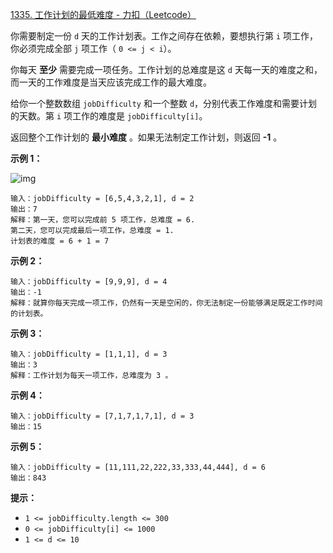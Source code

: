 [1335. 工作计划的最低难度 - 力扣（Leetcode）](https://leetcode.cn/problems/minimum-difficulty-of-a-job-schedule/description/)

你需要制定一份 `d` 天的工作计划表。工作之间存在依赖，要想执行第 `i` 项工作，你必须完成全部 `j` 项工作（ `0 <= j < i`）。

你每天 **至少** 需要完成一项任务。工作计划的总难度是这 `d` 天每一天的难度之和，而一天的工作难度是当天应该完成工作的最大难度。

给你一个整数数组 `jobDifficulty` 和一个整数 `d`，分别代表工作难度和需要计划的天数。第 `i` 项工作的难度是 `jobDifficulty[i]`。

返回整个工作计划的 **最小难度** 。如果无法制定工作计划，则返回 **-1** 。

 

**示例 1：**

![img](https://assets.leetcode-cn.com/aliyun-lc-upload/uploads/2020/01/26/untitled.png)

```
输入：jobDifficulty = [6,5,4,3,2,1], d = 2
输出：7
解释：第一天，您可以完成前 5 项工作，总难度 = 6.
第二天，您可以完成最后一项工作，总难度 = 1.
计划表的难度 = 6 + 1 = 7 
```

**示例 2：**

```
输入：jobDifficulty = [9,9,9], d = 4
输出：-1
解释：就算你每天完成一项工作，仍然有一天是空闲的，你无法制定一份能够满足既定工作时间的计划表。
```

**示例 3：**

```
输入：jobDifficulty = [1,1,1], d = 3
输出：3
解释：工作计划为每天一项工作，总难度为 3 。
```

**示例 4：**

```
输入：jobDifficulty = [7,1,7,1,7,1], d = 3
输出：15
```

**示例 5：**

```
输入：jobDifficulty = [11,111,22,222,33,333,44,444], d = 6
输出：843
```

 

**提示：**

- `1 <= jobDifficulty.length <= 300`
- `0 <= jobDifficulty[i] <= 1000`
- `1 <= d <= 10`